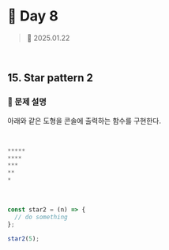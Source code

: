 # 🌻 Day 8

> 📅 2025.01.22

<br>

## 15. Star pattern 2

### 📍 문제 설명

아래와 같은 도형을 콘솔에 출력하는 함수를 구현한다.

<br>

```javascript
*****
****
***
**
*
```

<br>

```javascript
const star2 = (n) => {
  // do something
};

star2(5);
```
